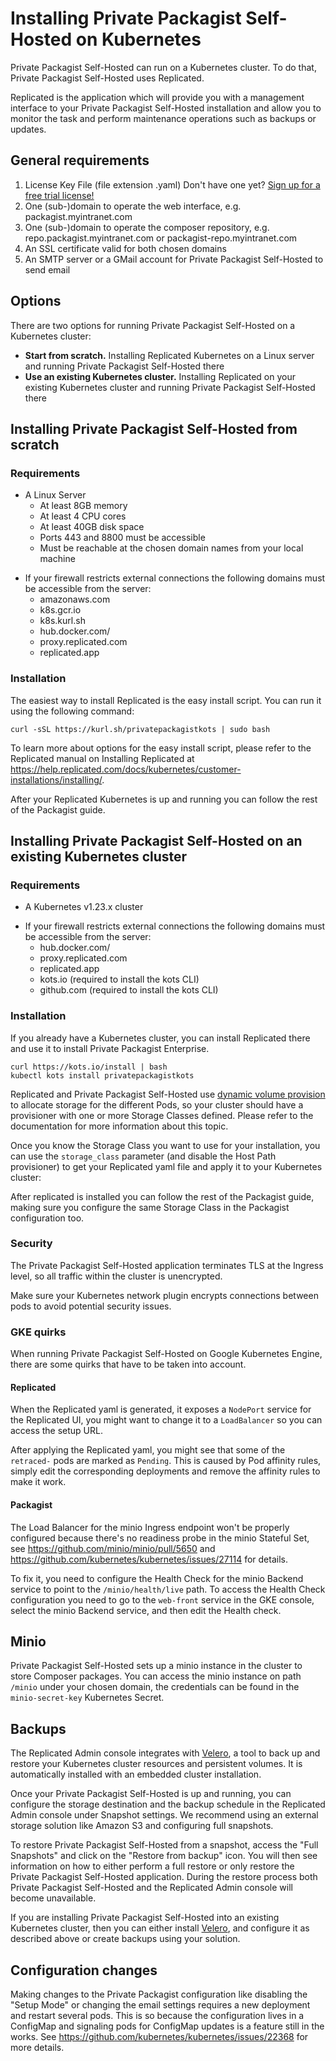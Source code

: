 # Installing Private Packagist Self-Hosted on Kubernetes

Private Packagist Self-Hosted can run on a Kubernetes cluster. To do that, Private Packagist Self-Hosted uses Replicated.

Replicated is the application which will provide you with a management interface to your Private Packagist Self-Hosted installation and allow you to monitor the task and perform maintenance operations such as backups or updates.

## General requirements

1. License Key File (file extension .yaml) Don't have one yet? [Sign up for a free trial license!](https://packagist.com/self-hosted)
2. One (sub-)domain to operate the web interface, e.g. packagist.myintranet.com
3. One (sub-)domain to operate the composer repository, e.g. repo.packagist.myintranet.com or packagist-repo.myintranet.com
4. An SSL certificate valid for both chosen domains
5. An SMTP server or a GMail account for Private Packagist Self-Hosted to send email

## Options

There are two options for running Private Packagist Self-Hosted on a Kubernetes cluster:

* **Start from scratch.** Installing Replicated Kubernetes on a Linux server and running Private Packagist Self-Hosted there
* **Use an existing Kubernetes cluster.** Installing Replicated on your existing Kubernetes cluster and running Private Packagist Self-Hosted there

## Installing Private Packagist Self-Hosted from scratch

### Requirements

<!-- See https://kurl.sh/docs/install-with-kurl/system-requirements -->
* A Linux Server
  * At least 8GB memory
  * At least 4 CPU cores
  * At least 40GB disk space
  * Ports 443 and 8800 must be accessible
  * Must be reachable at the chosen domain names from your local machine

<!-- See https://kurl.sh/docs/install-with-kurl/system-requirements#networking-requirements and https://docs.replicated.com/enterprise/installing-general-requirements -->
* If your firewall restricts external connections the following domains must be accessible from the server:
  * amazonaws.com
  * k8s.gcr.io
  * k8s.kurl.sh
  * hub.docker.com/
  * proxy.replicated.com
  * replicated.app

### Installation

The easiest way to install Replicated is the easy install script. You can run it using the following command:

```
curl -sSL https://kurl.sh/privatepackagistkots | sudo bash
```

To learn more about options for the easy install script, please refer to the Replicated manual on Installing Replicated at https://help.replicated.com/docs/kubernetes/customer-installations/installing/.

After your Replicated Kubernetes is up and running you can follow the rest of the Packagist guide.

## Installing Private Packagist Self-Hosted on an existing Kubernetes cluster

### Requirements

* A Kubernetes v1.23.x cluster

<!-- See https://docs.replicated.com/enterprise/installing-general-requirements -->
* If your firewall restricts external connections the following domains must be accessible from the server:
  * hub.docker.com/
  * proxy.replicated.com
  * replicated.app
  * kots.io (required to install the kots CLI)
  * github.com (required to install the kots CLI)

### Installation

If you already have a Kubernetes cluster, you can install Replicated there and use it to install Private Packagist Enterprise.

```
curl https://kots.io/install | bash
kubectl kots install privatepackagistkots
```

Replicated and Private Packagist Self-Hosted use [dynamic volume provision](https://kubernetes.io/docs/concepts/storage/dynamic-provisioning/) to allocate storage for the different Pods, so your cluster should have a provisioner with one or more Storage Classes defined.
Please refer to the documentation for more information about this topic.

Once you know the Storage Class you want to use for your installation, you can use the `storage_class` parameter (and disable the Host Path provisioner) to get your Replicated yaml file and apply it to your Kubernetes cluster:

After replicated is installed you can follow the rest of the Packagist guide, making sure you configure the same Storage Class in the Packagist configuration too.

### Security

The Private Packagist Self-Hosted application terminates TLS at the Ingress level, so all traffic within the cluster is unencrypted.

Make sure your Kubernetes network plugin encrypts connections between pods to avoid potential security issues.

### GKE quirks

When running Private Packagist Self-Hosted on Google Kubernetes Engine, there are some quirks that have to be taken into account.

#### Replicated

When the Replicated yaml is generated, it exposes a `NodePort` service for the Replicated UI, you might want to change it to a `LoadBalancer` so you can access the setup URL.

After applying the Replicated yaml, you might see that some of the `retraced-` pods are marked as `Pending`. This is caused by Pod affinity rules, simply edit the corresponding deployments and remove the affinity rules to make it work.

#### Packagist

The Load Balancer for the minio Ingress endpoint won't be properly configured because there's no readiness probe in the minio Stateful Set, see https://github.com/minio/minio/pull/5650 and https://github.com/kubernetes/kubernetes/issues/27114 for details.

To fix it, you need to configure the Health Check for the minio Backend service to point to the `/minio/health/live` path. To access the Health Check configuration you need to go to the `web-front` service in the GKE console, select the minio Backend service, and then edit the Health check.

## Minio

Private Packagist Self-Hosted sets up a minio instance in the cluster to store Composer packages. You can access the minio instance on path `/minio` under your chosen domain, the credentials can be found in the `minio-secret-key` Kubernetes Secret.

## Backups

The Replicated Admin console integrates with [Velero](https://velero.io/), a tool to back up and restore your Kubernetes
cluster resources and persistent volumes. It is automatically installed with an embedded cluster installation.

Once your Private Packagist Self-Hosted is up and running, you can configure the storage destination and the backup
schedule in the Replicated Admin console under Snapshot settings. We recommend using an external storage solution like
Amazon S3 and configuring full snapshots.

To restore Private Packagist Self-Hosted from a snapshot, access the "Full Snapshots" and click on the "Restore from backup"
icon. You will then see information on how to either perform a full restore or only restore the Private Packagist Self-Hosted
application. During the restore process both Private Packagist Self-Hosted and the Replicated Admin console will become
unavailable.

If you are installing Private Packagist Self-Hosted into an existing Kubernetes cluster, then you can either install
[Velero](https://velero.io/), and configure it as described above or create backups using your solution.

## Configuration changes

Making changes to the Private Packagist configuration like disabling the "Setup Mode" or changing the email settings requires
a new deployment and restart several pods. This is so because the configuration lives in a ConfigMap and signaling pods
for ConfigMap updates is a feature still in the works. See https://github.com/kubernetes/kubernetes/issues/22368 for more details.
